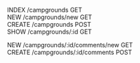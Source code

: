 INDEX       /campgrounds        GET  
NEW         /campgrounds/new    GET  
CREATE      /campgrounds        POST  
SHOW        /campgrounds/:id    GET  

NEW         /campgrounds/:id/comments/new       GET  
CREATE      /campgrounds/:id/comments           POST  